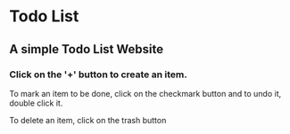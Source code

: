 # Todo List

## A simple Todo List Website

### Click on the '+' button to create an item.
To mark an item to be done, click on the checkmark button and to undo it, double click it.

To delete an item, click on the trash button
